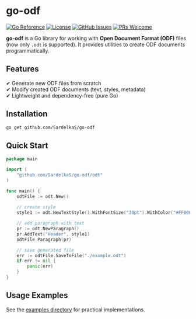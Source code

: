 # go-odf

[![Go Reference](https://pkg.go.dev/badge/github.com/SardelkaS/go-odf.svg)](https://pkg.go.dev/github.com/SardelkaS/go-odf)
[![License](https://img.shields.io/badge/license-MIT-blue.svg)](LICENSE)
[![GitHub Issues](https://img.shields.io/github/issues/SardelkaS/go-odf)](https://github.com/SardelkaS/go-odf/issues)
[![PRs Welcome](https://img.shields.io/badge/PRs-welcome-brightgreen.svg)](https://github.com/SardelkaS/go-odf/pulls)

**go-odf** is a Go library for working with **Open Document Format (ODF)** files (now only `.odt` is supported). It provides utilities to create ODF documents programmatically.

## **Features**
✔ Generate new ODF files from scratch  
✔ Modify created ODF documents (text, styles, metadata)  
✔ Lightweight and dependency-free (pure Go)

## **Installation**
```sh
go get github.com/SardelkaS/go-odf
```  

## **Quick Start**
```go
package main

import (
	"github.com/SardelkaS/go-odf/odt"
)

func main() {
	odtFile := odt.New()
	
	// create style
	style1 := odt.NewTextStyle().WithFontSize("30pt").WithColor("#FF0000")

	// add paragraph with text
	pr := odt.NewParagraph()
	pr.AddText("Header", style1)
	odtFile.Paragraph(pr)

	// save generated file
	err := odtFile.SaveToFile("./example.odt")
	if err != nil {
		panic(err)
	}
}
```  

## **Usage Examples**
See the [examples directory](https://github.com/SardelkaS/go-odf/tree/main/examples/odt) for practical implementations.
